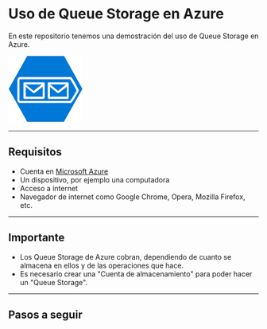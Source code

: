 # Uso de Queue Storage en Azure
En este repositorio tenemos una demostración del uso de Queue Storage en Azure.

![Microsoft-Azure-Queue-Storage](images\Microsoft-Azure-Queue-Storage.png)

---

## Requisitos
- Cuenta en [Microsoft Azure](https://portal.azure.com)
- Un dispositivo, por ejemplo una computadora
- Acceso a internet
- Navegador de internet como Google Chrome, Opera, Mozilla Firefox, etc.

---

## Importante
- Los Queue Storage de Azure cobran, dependiendo de cuanto se almacena en ellos y de las operaciones que hace.
- Es necesario crear una "Cuenta de almacenamiento" para poder hacer un "Queue Storage".

---

## Pasos a seguir